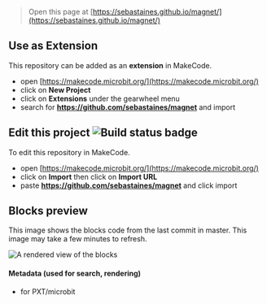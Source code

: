 
> Open this page at [https://sebastaines.github.io/magnet/](https://sebastaines.github.io/magnet/)

## Use as Extension

This repository can be added as an **extension** in MakeCode.

* open [https://makecode.microbit.org/](https://makecode.microbit.org/)
* click on **New Project**
* click on **Extensions** under the gearwheel menu
* search for **https://github.com/sebastaines/magnet** and import

## Edit this project ![Build status badge](https://github.com/sebastaines/magnet/workflows/MakeCode/badge.svg)

To edit this repository in MakeCode.

* open [https://makecode.microbit.org/](https://makecode.microbit.org/)
* click on **Import** then click on **Import URL**
* paste **https://github.com/sebastaines/magnet** and click import

## Blocks preview

This image shows the blocks code from the last commit in master.
This image may take a few minutes to refresh.

![A rendered view of the blocks](https://github.com/sebastaines/magnet/raw/master/.github/makecode/blocks.png)

#### Metadata (used for search, rendering)

* for PXT/microbit
<script src="https://makecode.com/gh-pages-embed.js"></script><script>makeCodeRender("{{ site.makecode.home_url }}", "{{ site.github.owner_name }}/{{ site.github.repository_name }}");</script>
